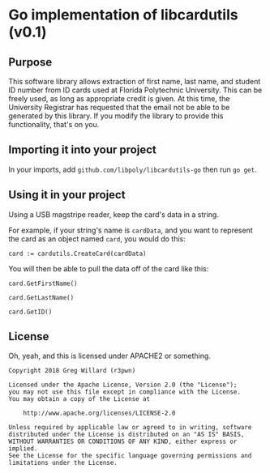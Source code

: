 # Go implementation of libcardutils (v0.1)

## Purpose
This software library allows extraction of first name, last name, 
and student ID number from ID cards used at Florida Polytechnic University. 
This can be freely used, as long as appropriate credit is given.
At this time, the University Registrar has requested that the email 
not be able to be generated by this library. If you modify the library to 
provide this functionality, that's on you.

## Importing it into your project
In your imports, add `github.com/libpoly/libcardutils-go` then run `go get`.

## Using it in your project
Using a USB magstripe reader, keep the card's data in a string.

For example, if your string's name is `cardData`, and you want to represent 
the card as an object named `card`, you would do this:

`card := cardutils.CreateCard(cardData)`

You will then be able to pull the data off of the card like this:

`card.GetFirstName()`

`card.GetLastName()`

`card.GetID()`

## License
Oh, yeah, and this is licensed under APACHE2 or something.

```
Copyright 2018 Greg Willard (r3pwn)

Licensed under the Apache License, Version 2.0 (the "License");
you may not use this file except in compliance with the License.
You may obtain a copy of the License at

    http://www.apache.org/licenses/LICENSE-2.0

Unless required by applicable law or agreed to in writing, software
distributed under the License is distributed on an "AS IS" BASIS,
WITHOUT WARRANTIES OR CONDITIONS OF ANY KIND, either express or implied.
See the License for the specific language governing permissions and
limitations under the License.
```
